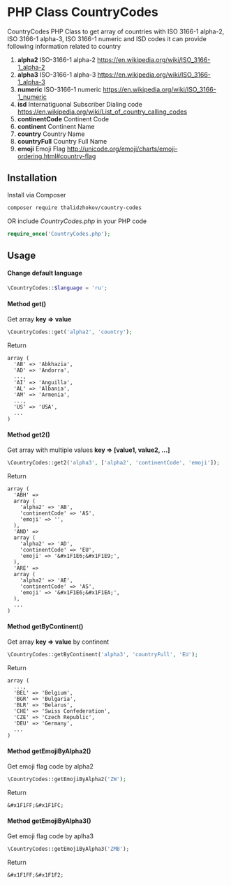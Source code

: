 # PHP Class CountryCodes
CountryCodes PHP Class to get array of countries with ISO 3166-1 alpha-2, ISO 3166-1 alpha-3, ISO 3166-1 numeric and ISD codes it can provide following information related to country

1. __alpha2__ ISO-3166-1 alpha-2 
https://en.wikipedia.org/wiki/ISO_3166-1_alpha-2
2. __alpha3__ ISO-3166-1 alpha-3 
https://en.wikipedia.org/wiki/ISO_3166-1_alpha-3
3. __numeric__ ISO-3166-1 numeric 
https://en.wikipedia.org/wiki/ISO_3166-1_numeric
4. __isd__ Internatiguonal Subscriber Dialing code 
https://en.wikipedia.org/wiki/List_of_country_calling_codes
5. __continentCode__ Continent Code
6. __continent__ Continent Name
7. __country__ Country Name
8. __countryFull__ Country Full Name
9. __emoji__ Emoji Flag http://unicode.org/emoji/charts/emoji-ordering.html#country-flag

## Installation

Install via Composer
```bash
composer require thalidzhokov/country-codes
```

OR include _CountryCodes.php_ in your PHP code
```php
require_once('CountryCodes.php');
```

## Usage

#### Change default language
```php
\CountryCodes::$language = 'ru';
```

#### Method __get()__
Get array __key => value__
```php
\CountryCodes::get('alpha2', 'country');
```

Return 
```
array (
  'AB' => 'Abkhazia',
  'AD' => 'Andorra',
  ...,
  'AI' => 'Anguilla',
  'AL' => 'Albania',
  'AM' => 'Armenia',
  ...,
  'US' => 'USA',
  ...
)
```

#### Method __get2()__
Get array with multiple values __key => \[value1, value2, ...]__ 
```php
\CountryCodes::get2('alpha3', ['alpha2', 'continentCode', 'emoji']);
```

Return
```
array (
  'ABH' => 
  array (
    'alpha2' => 'AB',
    'continentCode' => 'AS',
    'emoji' => '',
  ),
  'AND' => 
  array (
    'alpha2' => 'AD',
    'continentCode' => 'EU',
    'emoji' => '&#x1F1E6;&#x1F1E9;',
  ),
  'ARE' => 
  array (
    'alpha2' => 'AE',
    'continentCode' => 'AS',
    'emoji' => '&#x1F1E6;&#x1F1EA;',
  ),
  ...
)
```

#### Method __getByContinent()__
Get array __key => value__ by continent
```php
\CountryCodes::getByContinent('alpha3', 'countryFull', 'EU');
```

Return
```
array (
  ...,
  'BEL' => 'Belgium',
  'BGR' => 'Bulgaria',
  'BLR' => 'Belarus',
  'CHE' => 'Swiss Confederation',
  'CZE' => 'Czech Republic',
  'DEU' => 'Germany',
  ...
)
```

#### Method __getEmojiByAlpha2()__
Get emoji flag code by alpha2
```php
\CountryCodes::getEmojiByAlpha2('ZW');
```
Return
```
&#x1F1FF;&#x1F1FC;
```

#### Method __getEmojiByAlpha3()__
Get emoji flag code by aplha3
```php
\CountryCodes::getEmojiByAlpha3('ZMB');
```
Return
```
&#x1F1FF;&#x1F1F2;
```
